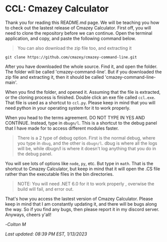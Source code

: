# CCL: Cmazey Calculator

Thank you for reading this README.md page. We will be teaching you how to check out the lastest release of Cmazey Calculator. First off, you will need to clone the repository before we can continue. Open the terminal application, and copy, and paste the following command below.

> You can also download the zip file too, and extracting it
```
git clone https://github.com/cmazey/cmazey-command-line.git
```

After you have downloaded the whole source. Find it, and open the folder. The folder will be called 'cmazey-command-line'. But if you downloaded the zip file and extracting it, then it should be called 'cmazey-command-line-main'.

When you find the folder, and opened it. Assuming that the file is extracted, or the cloning process is finished. Double click an exe file called `ccl.exe`. That file is used as a shortcut to `ccl.py`. Please keep in mind that you will need python in your operating system for it to work properly.

When you head to the terms agreement. DO NOT TYPE IN YES AND CONTINUE. Instead, type in `dbugn/l`. This is a shortcut to the debug panel that I have made for to access different modules faster.
> There is a 2 type of debug option. First is the normal debug, where you type in `dbug`, and the other is `dbugn/l`. dbug is where all the logs will be, while dbugn/l is where it doesn't log anything that you do in the debug panel.

You will see lots of options like `node`, `py`, etc. But type in `math`. That is the shortcut to Cmazey Calculator, but keep in mind that it will open the .CS file rather than the executable files in the bin directories. 
> NOTE: You will need .NET 6.0 for it to work properly , overwise the build will fail, and error out.

That's how you access the lastest version of Cmazey Calculator. Please keep in mind that I am constantly updating it, and there will be bugs along the way. So if you find any bugs, then please report it in my discord server. Anyways, cheers y'all!

-*Colton M*

*Last updated: 08:39 PM EST, 1/13/2023*
